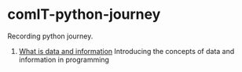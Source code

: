 # comIT-python-journey
Recording python journey.

1. [What is data and information](https://github.com/zhiyuanfeng-git/comIT-python-journey/blob/main/what-is-data-information.md)
   Introducing the concepts of data and information in programming
